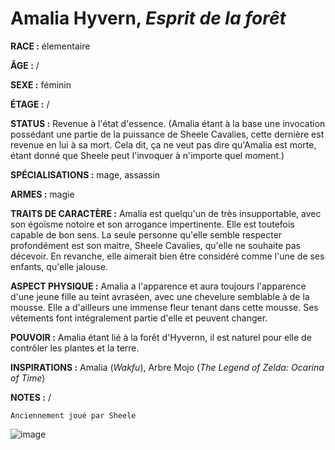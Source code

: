 # Amalia Hyvern, *Esprit de la forêt*

**RACE :** élementaire

**ÂGE :** /

**SEXE :** féminin

**ÉTAGE :** /

**STATUS :** Revenue à l'état d'essence. (Amalia étant à la base une invocation possédant une partie de la puissance de Sheele Cavalies, cette dernière est revenue en lui à sa mort. Cela dit, ça ne veut pas dire qu'Amalia est morte, étant donné que Sheele peut l'invoquer à n'importe quel moment.)

**SPÉCIALISATIONS :** mage, assassin

**ARMES :** magie

**TRAITS DE CARACTÈRE :** Amalia est quelqu'un de très insupportable, avec son égoïsme notoire et son arrogance impertinente. Elle est toutefois capable de bon sens. La seule personne qu'elle semble respecter profondément est son maitre, Sheele Cavalies, qu'elle ne souhaite pas décevoir. En revanche, elle aimerait bien être considéré comme l'une de ses enfants, qu'elle jalouse.

**ASPECT PHYSIQUE :** Amalia a l'apparence et aura toujours l'apparence d'une jeune fille au teint avraséen, avec une chevelure semblable à de la mousse. Elle a d'ailleurs une immense fleur tenant dans cette mousse. Ses vêtements font intégralement partie d'elle et peuvent changer.

**POUVOIR :** Amalia étant lié à la forêt d'Hyvernn, il est naturel pour elle de contrôler les plantes et la terre.

**INSPIRATIONS :** Amalia (*Wakfu*), Arbre Mojo (*The Legend of Zelda: Ocarina of Time*)

**NOTES :** /

`Anciennement joué par Sheele`

![image](https://share.alkanife.fr/enyxia_characters/full/amalia.png)